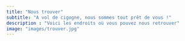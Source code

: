 ```yaml
---
title: "Nous trouver"
subtitle: "A vol de cigogne, nous sommes tout prêt de vous !"
description : "Voici les endroits où vous pouvez nous retrouver"
image: "images/trouver.jpg"
---
```


<zones-geographiques></zones-geographiques>